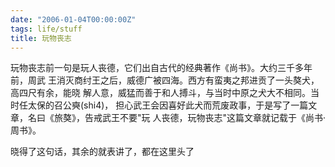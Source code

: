 ```yaml
---
date: "2006-01-04T00:00:00Z"
tags: life/stuff
title: 玩物丧志
---
```


玩物丧志前一句是玩人丧德，它们出自古代的经典著作《尚书》。大约三千多年前，周武
王消灭商纣王之后，威德广被四海。西方有蛮夷之邦进贡了一头獒犬，高四尺有余，能晓
解人意，威猛而善于和人搏斗，与当时中原之犬大不相同。当时任太保的召公奭(shi4)，
担心武王会因喜好此犬而荒废政事，于是写了一篇文章，名曰《旅獒》，告戒武王不要"玩
人丧德，玩物丧志"这篇文章就记载于《尚书·周书》。

晓得了这句话，其余的就表讲了，都在这里头了

